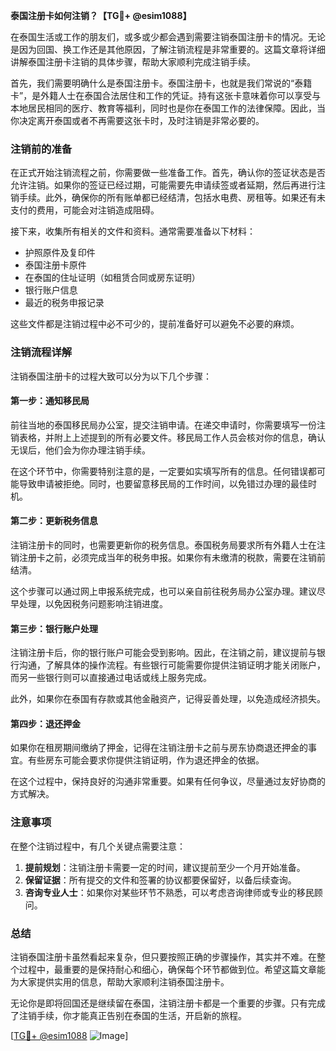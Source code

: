 **泰国注册卡如何注销？【TG💪+ @esim1088】**

在泰国生活或工作的朋友们，或多或少都会遇到需要注销泰国注册卡的情况。无论是因为回国、换工作还是其他原因，了解注销流程是非常重要的。这篇文章将详细讲解泰国注册卡注销的具体步骤，帮助大家顺利完成注销手续。

首先，我们需要明确什么是泰国注册卡。泰国注册卡，也就是我们常说的“泰籍卡”，是外籍人士在泰国合法居住和工作的凭证。持有这张卡意味着你可以享受与本地居民相同的医疗、教育等福利，同时也是你在泰国工作的法律保障。因此，当你决定离开泰国或者不再需要这张卡时，及时注销是非常必要的。

### 注销前的准备

在正式开始注销流程之前，你需要做一些准备工作。首先，确认你的签证状态是否允许注销。如果你的签证已经过期，可能需要先申请续签或者延期，然后再进行注销手续。此外，确保你的所有账单都已经结清，包括水电费、房租等。如果还有未支付的费用，可能会对注销造成阻碍。

接下来，收集所有相关的文件和资料。通常需要准备以下材料：
- 护照原件及复印件
- 泰国注册卡原件
- 在泰国的住址证明（如租赁合同或房东证明）
- 银行账户信息
- 最近的税务申报记录

这些文件都是注销过程中必不可少的，提前准备好可以避免不必要的麻烦。

### 注销流程详解

注销泰国注册卡的过程大致可以分为以下几个步骤：

#### 第一步：通知移民局

前往当地的泰国移民局办公室，提交注销申请。在递交申请时，你需要填写一份注销表格，并附上上述提到的所有必要文件。移民局工作人员会核对你的信息，确认无误后，他们会为你办理注销手续。

在这个环节中，你需要特别注意的是，一定要如实填写所有的信息。任何错误都可能导致申请被拒绝。同时，也要留意移民局的工作时间，以免错过办理的最佳时机。

#### 第二步：更新税务信息

注销注册卡的同时，也需要更新你的税务信息。泰国税务局要求所有外籍人士在注销注册卡之前，必须完成当年的税务申报。如果你有未缴清的税款，需要在注销前结清。

这个步骤可以通过网上申报系统完成，也可以亲自前往税务局办公室办理。建议尽早处理，以免因税务问题影响注销进度。

#### 第三步：银行账户处理

注销注册卡后，你的银行账户可能会受到影响。因此，在注销之前，建议提前与银行沟通，了解具体的操作流程。有些银行可能需要你提供注销证明才能关闭账户，而另一些银行则可以直接通过电话或线上服务完成。

此外，如果你在泰国有存款或其他金融资产，记得妥善处理，以免造成经济损失。

#### 第四步：退还押金

如果你在租房期间缴纳了押金，记得在注销注册卡之前与房东协商退还押金的事宜。有些房东可能会要求你提供注销证明，作为退还押金的依据。

在这个过程中，保持良好的沟通非常重要。如果有任何争议，尽量通过友好协商的方式解决。

### 注意事项

在整个注销过程中，有几个关键点需要注意：
1. **提前规划**：注销注册卡需要一定的时间，建议提前至少一个月开始准备。
2. **保留证据**：所有提交的文件和签署的协议都要保留好，以备后续查询。
3. **咨询专业人士**：如果你对某些环节不熟悉，可以考虑咨询律师或专业的移民顾问。

### 总结

注销泰国注册卡虽然看起来复杂，但只要按照正确的步骤操作，其实并不难。在整个过程中，最重要的是保持耐心和细心，确保每个环节都做到位。希望这篇文章能为大家提供实用的信息，帮助大家顺利注销泰国注册卡。

无论你是即将回国还是继续留在泰国，注销注册卡都是一个重要的步骤。只有完成了注销手续，你才能真正告别在泰国的生活，开启新的旅程。

[[TG💪+ @esim1088](https://t.me/s/esim1088) ![Image](https://i.postimg.cc/4NQfJmqS/Snipaste-2025-05-13-00-14-12.png)]